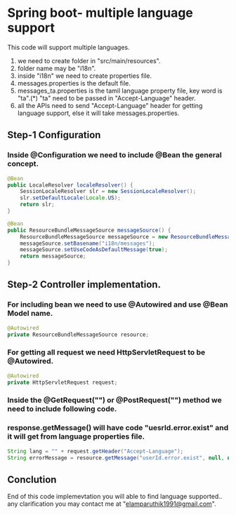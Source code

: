 # Spring boot- multiple language support

This code will support multiple languages.
1. we need to create folder in "src/main/resources".
2. folder name may be "i18n".
3. inside "i18n" we need to create properties file.
4. messages.properties is the default file.
5. messages_ta.properties is the tamil language property file, key word is "ta".(*) "ta" need to be passed in "Accept-Language" header.
6. all the APIs need to send "Accept-Language" header for getting language support, else it will take messages.properties.

## Step-1  Configuration

### Inside @Configuration we need to include @Bean the general concept.

```java
@Bean
public LocaleResolver localeResolver() {
    SessionLocaleResolver slr = new SessionLocaleResolver();
    slr.setDefaultLocale(Locale.US);
    return slr;
}
```
```java
@Bean
public ResourceBundleMessageSource messageSource() {
    ResourceBundleMessageSource messageSource = new ResourceBundleMessageSource();
    messageSource.setBasename("i18n/messages");
    messageSource.setUseCodeAsDefaultMessage(true);
    return messageSource;
}
```

## Step-2  Controller implementation.
### For including bean we need to use @Autowired and use @Bean Model name.

```java
@Autowired
private ResourceBundleMessageSource resource;
```
### For getting all request we need HttpServletRequest to be @Autowired.
```java
@Autowired
private HttpServletRequest request;
```
### Inside the @GetRequest("\") or @PostRequest("\") method we need to include following code. 
### response.getMessage() will have code "uesrId.error.exist" and it will get from language properties file.

```java
String lang = "" + request.getHeader("Accept-Language");
String errorMessage = resource.getMessage("userId.error.exist", null, new Locale(lang));
```
## Conclution
   End of this code implemevtation you will able to find language supported..
any clarification you may contact me at "elamparuthik1991@gmail.com".
